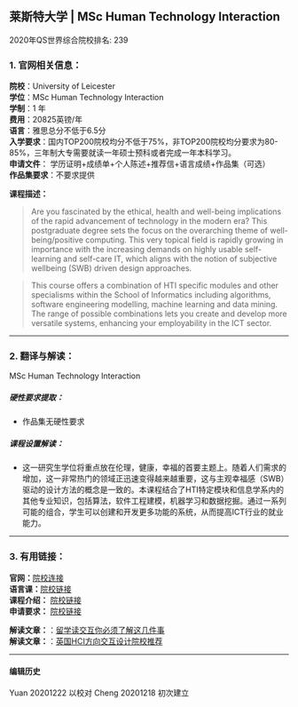 ## 莱斯特大学 | MSc Human Technology Interaction

2020年QS世界综合院校排名: 239  

### 1. 官网相关信息：

**院校**：University of Leicester  
**学位**：MSc Human Technology Interaction   
**学制**：1 年  
**费用**：20825英镑/年  
**语言**：雅思总分不低于6.5分  
**入学要求**：国内TOP200院校均分不低于75%，非TOP200院校均分要求为80-85%，三年制大专需要就读一年硕士预科或者完成一年本科学习。  
**申请文件**： 学历证明+成绩单+个人陈述+推荐信+语言成绩+作品集（可选）  
**作品集要求**：不要求提供  

**课程描述：**   

> Are you fascinated by the ethical, health and well-being implications of the rapid advancement of technology in the modern era? This postgraduate degree sets the focus on the overarching theme of well-being/positive computing. This very topical field is rapidly growing in importance with the increasing demands on highly usable self-learning and self-care IT, which aligns with the notion of subjective wellbeing (SWB) driven design approaches.

> This course offers a combination of HTI specific modules and other specialisms within the School of Informatics including algorithms, software engineering modelling, machine learning and data mining. The range of possible combinations lets you create and develop more versatile systems, enhancing your employability in the ICT sector.



---


### 2. 翻译与解读：
MSc Human Technology Interaction   
##### 硬性要求提取：
- 作品集无硬性要求  

##### 课程设置解读：

- 这一研究生学位将重点放在伦理，健康，幸福的首要主题上。随着人们需求的增加，这一非常热门的领域正迅速变得越来越重要，这与主观幸福感（SWB）驱动的设计方法的概念是一致的。本课程结合了HTI特定模块和信息学系内的其他专业知识，包括算法，软件工程建模，机器学习和数据挖掘。通过一系列可能的组合，学生可以创建和开发更多功能的系统，从而提高ICT行业的就业能力。

---


### 3. 有用链接：
**官网：**[院校连接](https://le.ac.uk/courses/human-technology-interaction-msc/2020)  
**语言课：**[院校链接](https://www2.le.ac.uk/offices/eltu)  
**课程介绍：** [院校链接](https://le.ac.uk/courses/human-technology-interaction-msc/2020?option=September%202020)  
**申请要求：** [院校链接](https://le.ac.uk/~/media/uol/docs/publications/prospectus/pg-prospectus-201920.pdf?la=en)


**解读文章：**：[留学读交互你必须了解这几件事](http://www.makebi.net/34036.html)  
**解读文章：**：[英国HCI方向交互设计院校推荐](http://www.makebi.net/24434.html)   



---


#### 编辑历史
Yuan 20201222 以校对
Cheng 20201218 初次建立  
